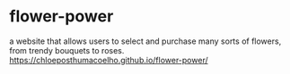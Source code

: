 # flower-power
a website that allows users to select and purchase many sorts of flowers, from trendy bouquets to roses.
https://chloeposthumacoelho.github.io/flower-power/

